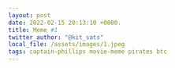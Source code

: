 ```yaml
---
layout: post
date: 2022-02-15 20:13:10 +0000.
title: Meme #1
twitter_author: "@kit_sats"
local_file: /assets/images/1.jpeg
tags: captain-phillips movie-meme pirates btc
---
```

